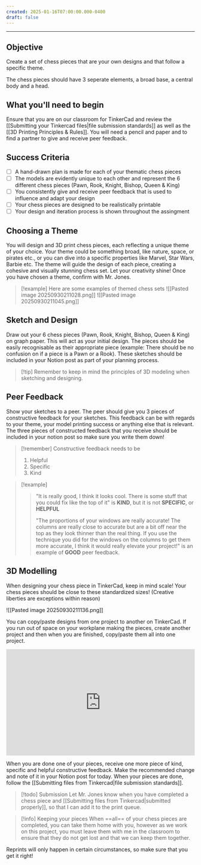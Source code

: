 ```yaml
---
created: 2025-01-16T07:00:00.000-0400
draft: false
---
```


---

## Objective
Create a set of chess pieces that are your own designs and that follow a specific theme. 

The chess pieces should have 3 seperate elements, a broad base, a central body and a head.

## What you'll need to begin
Ensure that you are on our classroom for TinkerCad and review the [[Submitting your Tinkercad files|file submission standards]] as well as the [[3D Printing Principles & Rules]]. You will need a pencil and paper and to find a partner to give and receive peer feedback.

## Success Criteria
- [ ] A hand-drawn plan is made for each of your thematic chess pieces
- [ ] The models are evidently unique to each other and represent the 6 different chess pieces (Pawn, Rook, Knight, Bishop, Queen & King)
- [ ] You consistently give and receive peer feedback that is used to influence and adapt your design
- [ ] Your chess pieces are designed to be realistically printable
- [ ] Your design and iteration process is shown throughout the assingment

## Choosing a Theme

You will design and 3D print chess pieces, each reflecting a unique theme of your choice. Your theme could be something broad, like nature, space, or pirates etc., or you can dive into a specific properties like Marvel, Star Wars, Barbie etc. The theme will guide the design of each piece, creating a cohesive and visually stunning chess set. Let your creativity shine! Once you have chosen a theme, confirm with Mr. Jones.

>[!example] Here are some examples of themed chess sets
![[Pasted image 20250930211028.png]]
![[Pasted image 20250930211045.png]]

## Sketch and Design
Draw out your 6 chess pieces (Pawn, Rook, Knight, Bishop, Queen & King) on graph paper. This will act as your initial design.  The pieces should be easily recognisable as their appropriate piece (example: There should be no confusion on if a piece is a Pawn or a Rook). These sketches should be included in your Notion post as part of your planning process.

>[!tip] Remember to keep in mind the principles of 3D modeling when sketching and designing.

## Peer Feedback
Show your sketches to a peer. The peer should give you 3 pieces of constructive feedback for your sketches. This feedback can be with regards to your theme, your model printing success or anything else that is relevant. The three pieces of constructed feedback that you receive should be included in your notion post so make sure you write them down!

>[!remember] Constructive feedback needs to be
>1. Helpful
>2. Specific
>3. Kind

>[!example]
>> "It is really good, I think it looks cool. There is some stuff that you could fix like the top of it" is **KIND**, but it is not **SPECIFIC**, or **HELPFUL**
>> 
>>"The proportions of your windows are really accurate! The columns are really close to accurate but are a bit off near the top as they look thinner than the real thing. If you use the technique you did for the windows on the columns to get them more accurate, I think it would really elevate your project!" is an example of **GOOD** peer feedback.

## 3D Modelling 
When designing your chess piece in TinkerCad, keep in mind scale! Your chess pieces should be close to these standardized sizes! (Creative liberties are exceptions within reason)

![[Pasted image 20250930211136.png]]


You can copy/paste designs from one project to another on TinkerCad. If you run out of space on your workplane making the pieces, create another project and then when you are finished, copy/paste them all into one project.

 <div style="padding:56.25% 0 0 0;position:relative;">
	<iframe src="https://player.vimeo.com/video/1045839040?h=4dcfdb437d&amp;badge=0&amp;autopause=0&amp;player_id=0&amp;app_id=58479&portrait=0&byline=0&title=0" frameborder="0" allow="autoplay; fullscreen; picture-in-picture; clipboard-write" style="position:absolute;top:0;left:0;width:100%;height:100%;" title="Opening the Teamspace">
	</iframe>
	</div>
 <script src="https://player.vimeo.com/api/player.js"></script>


When you are done one of your pieces, receive one more piece of kind, specific and helpful constructive feedback. Make the recommended change and note of it in your Notion post for today. When your pieces are done, follow the [[Submitting files from Tinkercad|file submission standards]]. 

>[!todo] Submission 
>Let Mr. Jones know when you have completed a chess piece and [[Submitting files from Tinkercad|submitted properly]], so that I can add it to the print queue.



>[!info] Keeping your pieces 
>When ==all== of your chess pieces are completed, you can take them home with you, however as we work on this project, you must leave them with me in the classroom to ensure that they do not get lost and that we can keep them together.


Reprints will only happen in certain circumstances, so make sure that you get it right!